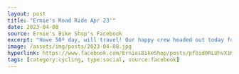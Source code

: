 ```yaml
---
layout: post
title: "Ernie's Road Ride Apr 23'"
date: 2023-04-08
source: Ernie's Bike Shop's Facebook
excerpt: "Have 50º day, will travel! Our happy crew headed out today for the first road ride of the season."
image: /assets/img/posts/2023-04-08.jpg
hyperlink: https://www.facebook.com/ErniesBikeShop/posts/pfbid0RLUhvX1RLNkqAErdswXJQp3AQA2pjFHRG2Bfk6hjzsTPUpUhgVXfRs4cat22bcEul
tags: [category:cycling, type:social, source:facebook]
---
```

